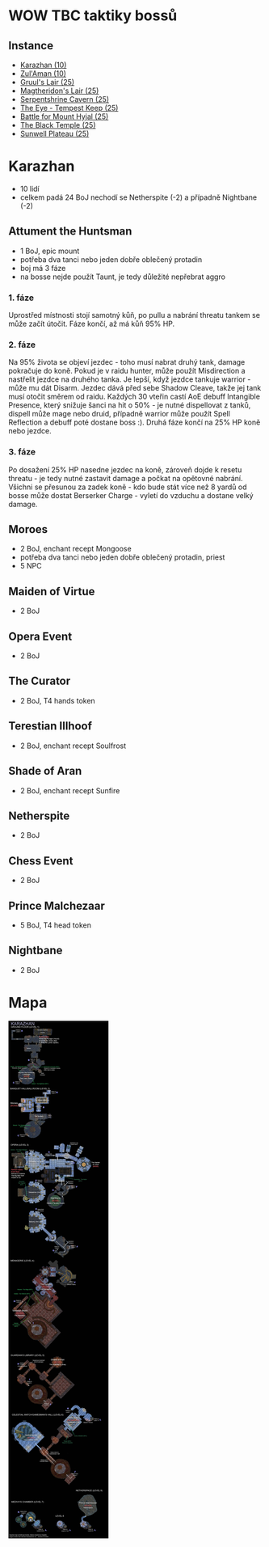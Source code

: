 # WOW TBC taktiky bossů

## Instance
- [Karazhan (10)](kz.md)
- [Zul'Aman (10)](za.md)
- [Gruul's Lair (25)](gl.md)
- [Magtheridon's Lair (25)](ml.md)
- [Serpentshrine Cavern (25)](ssc.md)
- [The Eye - Tempest Keep (25)](tk.md)
- [Battle for Mount Hyjal (25)](mh.md)
- [The Black Temple (25)](bt.md)
- [Sunwell Plateau (25)](swp.md)

# Karazhan
- 10 lidí
- celkem padá 24 BoJ nechodí se Netherspite (-2) a případně Nightbane (-2)

## Attument the Huntsman
- 1 BoJ, epic mount
- potřeba dva tanci nebo jeden dobře oblečený protadin
- boj má 3 fáze
- na bosse nejde použít Taunt, je tedy důležité nepřebrat aggro

### 1. fáze
Uprostřed místnosti stojí samotný kůň, po pullu a nabrání threatu tankem se může začít útočit. Fáze končí, až má kůň 95% HP.
### 2. fáze
Na 95% života se objeví jezdec - toho musí nabrat druhý tank, damage pokračuje do koně. Pokud je v raidu hunter, může použít Misdirection a nastřelit jezdce na druhého tanka. Je lepší, když jezdce tankuje warrior - může mu dát Disarm. Jezdec dává před sebe Shadow Cleave, takže jej tank musí otočit směrem od raidu. Každých 30 vteřin castí AoE debuff Intangible Presence, který snižuje šanci na hit o 50% - je nutné dispellovat z tanků, dispell může mage nebo druid, případně warrior může použít Spell Reflection a debuff poté dostane boss :). Druhá fáze končí na 25% HP koně nebo jezdce.
### 3. fáze
Po dosažení 25% HP nasedne jezdec na koně, zároveň dojde k resetu threatu - je tedy nutné zastavit damage a počkat na opětovné nabrání. Všichni se přesunou za zadek koně - kdo bude stát více než 8 yardů od bosse může dostat Berserker Charge - vyletí do vzduchu a dostane velký damage.

## Moroes
- 2 BoJ, enchant recept Mongoose
- potřeba dva tanci nebo jeden dobře oblečený protadin, priest
- 5 NPC

## Maiden of Virtue
- 2 BoJ

## Opera Event
- 2 BoJ

## The Curator
- 2 BoJ, T4 hands token

## Terestian Illhoof
- 2 BoJ, enchant recept Soulfrost

## Shade of Aran
- 2 BoJ, enchant recept Sunfire

## Netherspite
- 2 BoJ

## Chess Event
- 2 BoJ

## Prince Malchezaar
- 5 BoJ, T4 head token

## Nightbane
- 2 BoJ

# Mapa
![mapa](images/kz-map.jpg)

